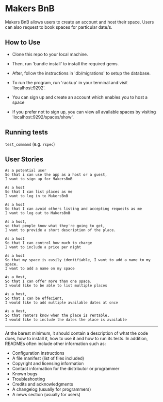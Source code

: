 # Makers BnB

Makers BnB allows users to create an account and host their space. Users can also request to book spaces for particular date/s. 

## How to Use

- Clone this repo to your local machine.
- Then, run 'bundle install' to install the required gems.
- After, follow the instructions in 'db/migrations' to setup the database.
- To run the program, run 'rackup' in your terminal and visit 'localhost:9292'.

- You can sign up and create an account which enables you to host a space
- If you prefer not to sign up, you can view all available spaces by visiting 'localhost:9292/spaces/show'.

## Running tests

`test_command` (e.g. `rspec`)

## User Stories

``` 
As a potential user
So that i can use the app as a host or a guest,
I want to sign up for MakersBnB

As a host
So that I can list places as me
I want to log in to MakersBnB

As a host
So that I can avoid others listing and accepting requests as me
I want to log out to MakersBnB

As a host,
so that people know what they're going to get,
I want to provide a short description of the place.

As a host
So that I can control how much to charge
I want to include a price per night

As a host
So that my space is easily identifiable, I want to add a name to my space.
I want to add a name on my space

As a Host,
So that I can offer more than one space,
I would like to be able to list multiple places

As a host, 
So that I can be effecient,
I would like to add multiple available dates at once

As a Host,
So that renters know when the place is rentable,
I would like to include the dates the place is available
```

----------------------------------------------

At the barest minimum, it should contain a description of what the code does, how to install it, how to use it and how to run its tests. In addition, READMEs often include other information such as:

- Configuration instructions
- A file manifest (list of files included)
- Copyright and licensing information
- Contact information for the distributor or programmer
- Known bugs
- Troubleshooting
- Credits and acknowledgments
- A changelog (usually for programmers)
- A news section (usually for users)
